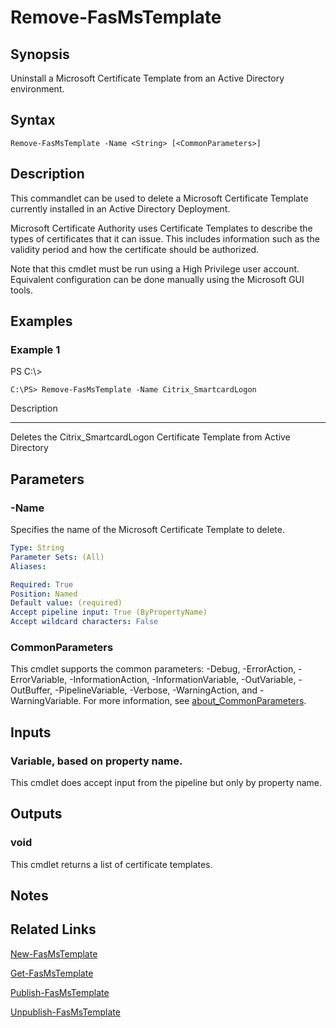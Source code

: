 # Remove-FasMsTemplate

## Synopsis
Uninstall a Microsoft Certificate Template from an Active Directory environment.

## Syntax

```
Remove-FasMsTemplate -Name <String> [<CommonParameters>]
```

## Description
This commandlet can be used to delete a Microsoft Certificate Template currently installed in an Active Directory Deployment.

Microsoft Certificate Authority uses Certificate Templates to describe the types of certificates that it can issue. 
This includes information such as the validity period and how the certificate should be authorized.

Note that this cmdlet must be run using a High Privilege user account. 
Equivalent configuration can be done manually using the Microsoft GUI tools.

## Examples

### Example 1
PS C:\\\>

```
C:\PS> Remove-FasMsTemplate -Name Citrix_SmartcardLogon
```

Description

-----------

Deletes the Citrix_SmartcardLogon Certificate Template from Active Directory

## Parameters

### -Name
Specifies the name of the Microsoft Certificate Template to delete.

```yaml
Type: String
Parameter Sets: (All)
Aliases:

Required: True
Position: Named
Default value: (required)
Accept pipeline input: True (ByPropertyName)
Accept wildcard characters: False
```

### CommonParameters
This cmdlet supports the common parameters: -Debug, -ErrorAction, -ErrorVariable, -InformationAction, -InformationVariable, -OutVariable, -OutBuffer, -PipelineVariable, -Verbose, -WarningAction, and -WarningVariable. For more information, see [about_CommonParameters](http://go.microsoft.com/fwlink/?LinkID=113216).

## Inputs

### Variable, based on property name.
This cmdlet does accept input from the pipeline but only by property name.

## Outputs

### void
This cmdlet returns a list of certificate templates.

## Notes

## Related Links

[New-FasMsTemplate]()

[Get-FasMsTemplate]()

[Publish-FasMsTemplate]()

[Unpublish-FasMsTemplate]()


